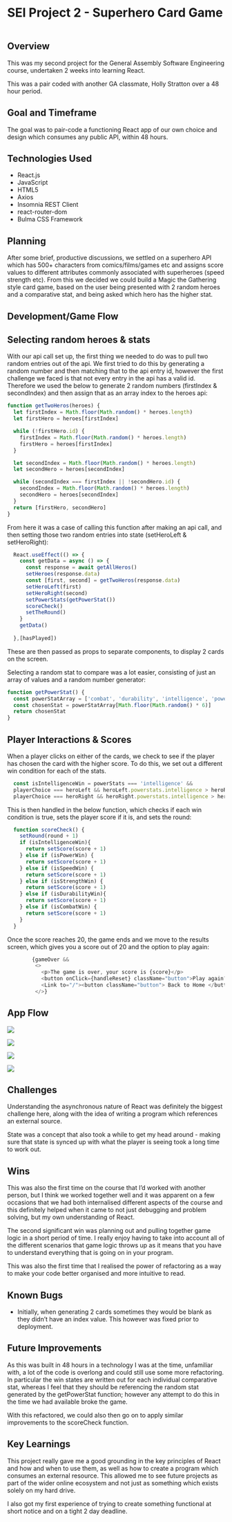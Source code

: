 # SEI Project 2 - Superhero Card Game

![]()

## Overview

This was my second project for the General Assembly Software Engineering course, undertaken 2 weeks into learning React.

This was a pair coded with another GA classmate, Holly Stratton over a 48 hour period.

## Goal and Timeframe

The goal was to pair-code a functioning React app of our own choice and design which consumes any public API, within 48 hours.

## Technologies Used

- React.js
- JavaScript
- HTML5
- Axios
- Insomnia REST Client
- react-router-dom
- Bulma CSS Framework

## Planning

After some brief, productive discussions, we settled on a superhero API which has 500+ characters from comics/films/games etc and assigns score values to different attributes commonly associated with superheroes (speed strength etc). From this we decided we could build a Magic the Gathering style card game, based on the user being presented with 2 random heroes and a comparative stat, and being asked which hero has the higher stat.

## Development/Game Flow

## Selecting random heroes & stats

With our api call set up, the first thing we needed to do was to pull two random entries out of the api. We first tried to do this by generating a random number and then matching that to the api entry id, however the first challenge we faced is that not every entry in the api has a valid id. Therefore we used the below to generate 2 random numbers (firstIndex & secondIndex) and then assign that as an array index to the heroes api:

```javascript
function getTwoHeros(heroes) {
  let firstIndex = Math.floor(Math.random() * heroes.length)
  let firstHero = heroes[firstIndex]

  while (!firstHero.id) {
    firstIndex = Math.floor(Math.random() * heroes.length)
    firstHero = heroes[firstIndex]
  }

  let secondIndex = Math.floor(Math.random() * heroes.length)
  let secondHero = heroes[secondIndex]

  while (secondIndex === firstIndex || !secondHero.id) {
    secondIndex = Math.floor(Math.random() * heroes.length)
    secondHero = heroes[secondIndex]
  }
  return [firstHero, secondHero]
}
```


From here it was a case of calling this function after making an api call, and then setting those two random entries into state (setHeroLeft & setHeroRight):

```javascript
  React.useEffect(() => {
    const getData = async () => {
      const response = await getAllHeros()
      setHeroes(response.data)
      const [first, second] = getTwoHeros(response.data)
      setHeroLeft(first)
      setHeroRight(second)
      setPowerStats(getPowerStat())  
      scoreCheck()
      setTheRound()
    }
    getData()   
  
  },[hasPlayed])

````

These are then passed as props to separate components, to display 2 cards on the screen.

Selecting a random stat to compare was a lot easier, consisting of just an array of values and a random number generator:

```javascript
function getPowerStat() {
  const powerStatArray = ['combat', 'durability', 'intelligence', 'power', 'speed', 'strength']
  const chosenStat = powerStatArray[Math.floor(Math.random() * 6)]
  return chosenStat
}
```

## Player Interactions & Scores

When a player clicks on either of the cards, we check to see if the player has chosen the card with the higher score. To do this, we set out a different win condition for each of the stats.

```javascript
  const isIntelligenceWin = powerStats === 'intelligence' &&
  playerChoice === heroLeft && heroLeft.powerstats.intelligence > heroRight.powerstats.intelligence ||
  playerChoice === heroRight && heroRight.powerstats.intelligence > heroLeft.powerstats.intelligence
```

This is then handled in the below function, which checks if each win condition is true, sets the player score if it is, and sets the round:

```javascript
  function scoreCheck() {
    setRound(round + 1)
    if (isIntelligenceWin){
      return setScore(score + 1)
    } else if (isPowerWin) {
      return setScore(score + 1)
    } else if (isSpeedWin) {   
      return setScore(score + 1)
    } else if (isStrengthWin) {
      return setScore(score + 1)
    } else if (isDurabilityWin){
      return setScore(score + 1)
    } else if (isCombatWin) {
      return setScore(score + 1)
    }
  }
```

Once the score reaches 20, the game ends and we move to the results screen, which gives you a score out of 20 and the option to play again:
 ```javascript
         {gameOver && 
          <>
            <p>The game is over, your score is {score}</p>
            <button onClick={handleReset} className="button">Play again?</button>
            <Link to="/"><button className="button"> Back to Home </button></Link> 
          </>}
 ```

## App Flow

![](https://github.com/theobrooke009/sei-project-two/blob/main/readme-images/readme-img-1.png)

![](https://github.com/theobrooke009/sei-project-two/blob/main/readme-images/readme-img-2.png)

![](https://github.com/theobrooke009/sei-project-two/blob/main/readme-images/readme-image-3.png)

![](https://github.com/theobrooke009/sei-project-two/blob/main/readme-images/readme-img-4.png)

## Challenges

Understanding the asynchronous nature of React was definitely the biggest challenge here, along with the idea of writing a program which references an external source.

State was a concept that also took a while to get my head around - making sure that state is synced up with what the player is seeing took a long time to work out.

## Wins

This was also the first time on the course that I’d worked with another person, but I think we worked together well and it was apparent on a few occasions that we had both internalised different aspects of the course and this definitely helped when it came to not just debugging and problem solving, but my own understanding of React.

The second significant win was planning out and pulling together game logic in a short period of time. I really enjoy having to take into account all of the different scenarios that game logic throws up as it means that you have to understand everything that is going on in your program.

This was also the first time that I realised the power of refactoring as a way to make your code better organised and more intuitive to read.


## Known Bugs
- Initially, when generating 2 cards sometimes they would be blank as they didn’t have an index value. This however was fixed prior to deployment.

## Future Improvements

As this was built in 48 hours in a technology I was at the time, unfamiliar with, a lot of the code is overlong and could still use some more refactoring. In particular the win states are written out for each individual comparative stat, whereas I feel that they should be referencing the random stat generated by the getPowerStat function; however any attempt to do this in the time we had available broke the game.

With this refactored, we could also then go on to apply similar improvements to the scoreCheck function.

## Key Learnings

This project really gave me a good grounding in the key principles of React and how and when to use them, as well as how to create a program which consumes an external resource. This allowed me to see future projects as part of the wider online ecosystem and not just as something which exists solely on my hard drive.

I also got my first experience of trying to create something functional at short notice and on a tight 2 day deadline. 





